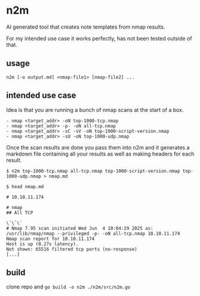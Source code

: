 # n2m

AI generated tool that creates note templates from nmap results.

For my intended use case it works perfectly, has not been tested outside of that.

## usage
```
n2m [-o output.md] <nmap-file1> [nmap-file2] ...
```

## intended use case

Idea is that you are running a bunch of nmap scans at the start of a box.

```
- nmap <target_addr> -oN top-1000-tcp.nmap
- nmap <target_addr> -p- -oN all-tcp.nmap
- nmap <target_addr> -sC -sV -oN top-1000-script-version.nmap
- nmap <target_addr> -sU -oN top-1000-udp.nmap
```

Once the scan results are done you pass them into n2m and it generates a markdown file containing all your results as well as making headers for each result.

```
$ n2m top-1000-tcp.nmap all-tcp.nmap top-1000-script-version.nmap top-1000-udp.nmap > nmap.md

$ head nmap.md

# 10.10.11.174

# nmap
## All TCP

\`\`\`
# Nmap 7.95 scan initiated Wed Jun  4 10:04:29 2025 as: /usr/lib/nmap/nmap --privileged -p- -oN all-tcp.nmap 10.10.11.174
Nmap scan report for 10.10.11.174
Host is up (0.27s latency).
Not shown: 65516 filtered tcp ports (no-response)
[...]
```

## build

clone repo and `go build -o n2m ./n2m/src/n2m.go`
